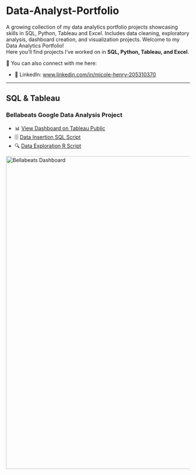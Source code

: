 # Data-Analyst-Portfolio
A growing collection of my data analytics portfolio projects showcasing skills in SQL, Python, Tableau and Excel. Includes data cleaning, exploratory analysis, dashboard creation, and visualization projects.
Welcome to my Data Analytics Portfolio!  
Here you’ll find projects I’ve worked on in **SQL, Python, Tableau, and Excel**.  

📌 You can also connect with me here:   
- 💼 LinkedIn: www.linkedin.com/in/micole-henry-205310370
---

## SQL & Tableau  

### Bellabeats Google Data Analysis Project  
- 📊 [View Dashboard on Tableau Public](https://public.tableau.com/views/BellabeatsTableauDashboard/Dashboard12?:language=en-US&:sid=&:redirect=auth&:display_count=n&:origin=viz_share_link)
- 🗄️ [Data Insertion SQL Script](https://github.com/MicoleHenry/Data-Analyst-Portfolio/tree/main/Bellabeats%20Google%20Data%20Analysis%20Project/04_scripts/SQL)
- 🔍 [Data Exploration R Script](https://github.com/MicoleHenry/Data-Analyst-Portfolio/tree/main/Bellabeats%20Google%20Data%20Analysis%20Project/04_scripts/R) 

<img width="1177" height="855" alt="Bellabeats Dashboard" src="https://github.com/user-attachments/assets/8c0d996f-659a-4f2c-8d59-048a8e8827ca" />
